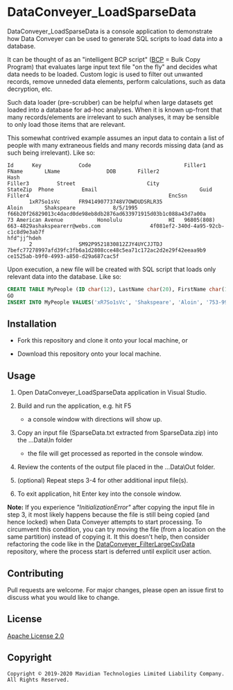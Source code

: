 # DataConveyer_LoadSparseData

DataConveyer_LoadSparseData is a console application to demonstrate how Data Conveyer can be
used to generate SQL scripts to load data into a database.

It can be thought of as an "intelligent BCP script" ([BCP](https://docs.microsoft.com/en-us/sql/tools/bcp-utility?view=sql-server-2017) = Bulk Copy Program) that evaluates
large input text file "on the fly" and decides what data needs to be loaded. Custom logic is
used to filter out unwanted records, remove unneded data elements, perform calculations, such
as data decryption, etc.

Such data loader (pre-scrubber) can be helpful when large datasets get loaded into a database
for ad-hoc analyses. When it is known up-front that many records/elements are irrelevant to
such analyses, it may be sensible to only load those items that are relevant.

This somewhat contrived example assumes an input data to contain a list of people with many
extraneous fields and many records missing data (and as such being irrelevant). Like so:

```
Id      Key            Code                              Filler1                                  FName       LName               DOB       Filler2                                         Hash                                                            Filler3         Street                       City                   StateZip  Phone         Email                                 Guid                                Filler4                                             EncSsn
       1xR7So1sVc      FR941490773748V7OWDUDSRLR35                                                Aloin       Shakspeare            8/5/1995                                                f66b20f26829013c4dacd0de98eb8db2876ad633971915d03b1c088a43d7a00a                73 American Avenue           Honolulu               HI   96805(808) 663-4829ashakspearerr@webs.com                4f081ef2-340d-4a95-92cb-c1c8d9e3ab7f                                                    hfd^jj^hdeh
       2               SM92P9521830812ZJY4UYCJJTDJ                                                                                                                                          7befc77278997afd39fc3fb6a1d2808cce48c5ea71c172ac2d2e29f42eeaa9b9                                                                                                                                  ce1525ab-b9f0-4993-a850-d29a687cac5f
```

Upon execution, a new file will be created with SQL script that loads only relevant data into
the database. Like so:

```sql
CREATE TABLE MyPeople (ID char(12), LastName char(20), FirstName char(12), SSN char(11))
GO
INSERT INTO MyPeople VALUES('xR7So1sVc', 'Shakspeare', 'Aloin', '753-99-7347')
```

## Installation

* Fork this repository and clone it onto your local machine, or

* Download this repository onto your local machine.

## Usage

1. Open DataConveyer_LoadSparseData application in Visual Studio.

2. Build and run the application, e.g. hit F5

    - a console window with directions will show up.

3. Copy an input file (SparseData.txt extracted from SparseData.zip) into the ...Data\In folder

    - the file will get processed as reported in the console window.

4. Review the contents of the output file placed in the ...Data\Out folder.

5. (optional) Repeat steps 3-4 for other additional input file(s).

6. To exit application, hit Enter key into the console window.

**Note:** If you  experience *"InitializationError"* after copying the input file in step 3, it
most likely happens because the file is still being copied (and hence locked) when Data&nbsp;Conveyer
attempts to start processing. To circumvent this condition, you can try moving the file (from a location
on the same partition) instead of copying it. It this doesn't help, then consider refactoring
the code like in the [DataConveyer_FilterLargeCsvData](https://github.com/mavidian/DataConveyer_FilterLargeCsvData)
repository, where the process start is deferred until explicit user action.

## Contributing

Pull requests are welcome. For major changes, please open an issue first to discuss what you would like to change.

## License

[Apache License 2.0](https://choosealicense.com/licenses/apache-2.0/)

## Copyright

```
Copyright © 2019-2020 Mavidian Technologies Limited Liability Company. All Rights Reserved.
```
